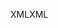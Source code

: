 <span data-ttu-id="529e5-101">XML</span><span class="sxs-lookup"><span data-stu-id="529e5-101">XML</span></span>